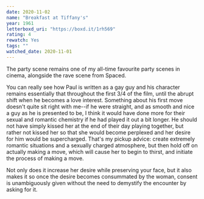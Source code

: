 ```yaml
---
date: 2020-11-02
name: "Breakfast at Tiffany's"
year: 1961
letterboxd_uri: "https://boxd.it/1rh569"
rating: 4
rewatch: Yes
tags: ""
watched_date: 2020-11-01
---
```


The party scene remains one of my all-time favourite party scenes in cinema, alongside the rave scene from Spaced.

You can really see how Paul is written as a gay guy and his character remains essentially that throughout the first 3/4 of the film, until the abrupt shift when he becomes a love interest. Something about his first move doesn't quite sit right with me--if he were straight, and as smooth and nice a guy as he is presented to be, I think it would have done more for their sexual and romantic chemistry if he had played it out a bit longer. He should not have simply kissed her at the end of their day playing together, but rather not kissed her so that she would become perplexed and her desire for him would be supercharged. That's my pickup advice: create extremely romantic situations and a sexually charged atmosphere, but then hold off on actually making a move, which will cause her to begin to thirst, and initiate the process of making a move.

Not only does it increase her desire while preserving your face, but it also makes it so once the desire becomes consummated by the woman, consent is unambiguously given without the need to demystify the encounter by asking for it.
